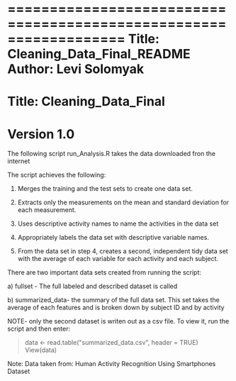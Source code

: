 ==================================================================
Title: Cleaning_Data_Final_README
Author: Levi Solomyak
==================================================================
Title: Cleaning_Data_Final
==================================================================
Version 1.0
==================================================================
The following script run_Analysis.R takes the data downloaded fron the internet

The script achieves the following:

1) Merges the training and the test sets to create one data set.

2) Extracts only the measurements on the mean and standard deviation for each measurement.

3) Uses descriptive activity names to name the activities in the data set

4) Appropriately labels the data set with descriptive variable names.

5) From the data set in step 4, creates a second, independent tidy data set with the average of each variable for each activity and each subject.

There are two important data sets created from running the script: 

a) fullset - The full labeled and described dataset is called

b) summarized_data- the summary of the full data set. This set takes the average of each features and is broken down by subject ID  and by activity 

NOTE- only the second dataset is writen out as a csv file. 
To view it, run the script and then enter:
> data <- read.table("summarized_data.csv", header = TRUE)
> View(data)


Note: Data taken from: Human Activity Recognition Using Smartphones Dataset
